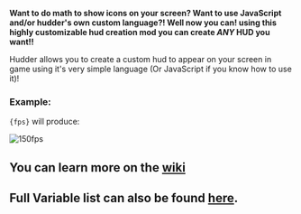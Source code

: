 **Want to do math to show icons on your screen? Want to use JavaScript and/or hudder's own custom language?! Well now you can! using this highly customizable hud creation mod you can create *ANY* HUD you want!!**


Hudder allows you to create a custom hud to appear on your screen in game using it's very simple language (Or JavaScript if you know how to use it)!


### Example:


`{fps}` will produce:

![150fps](https://cdn.modrinth.com/data/cached_images/e94855b58a39e5ef6c293f2a1d2c2eedfd6545ca.png)

## You can learn more on the [wiki](https://github.com/NGSpace/hudder/wiki)

## Full Variable list can also be found [here](https://github.com/NGSpace/hudder/wiki/Complete-Variables-list).

